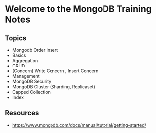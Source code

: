 # Welcome to the MongoDB Training Notes

## Topics

* Mongodb Order Insert
* Basics
* Aggregation
* CRUD
* (Concern) Write Concern , Insert Concern
* Management
* MongoDB Security
* MongoDB Cluster (Sharding, Replicaset)
* Capped Collection
* Index

## Resources
* https://www.mongodb.com/docs/manual/tutorial/getting-started/
